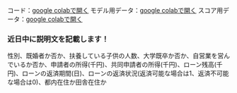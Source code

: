 コード：[google colabで開く](https://colab.research.google.com/drive/1Gg65BXKWWumWzWrbMYexzbhufZLMg8Sm?usp=sharing)
モデル用データ：[google colabで開く](https://drive.google.com/file/d/1kz4IezeMC423Me_HS0vvKkB0iBGLmDaC/view?usp=sharing)
スコア用データ：[google colabで開く](https://drive.google.com/file/d/1MaplBuB9FjPrG55HAtY57soa_YPAju5x/view?usp=sharing)

### 近日中に説明文を記載します！


性別、既婚者か否か、扶養している子供の人数、大学既卒か否か、自営業を営んでいるか否か、申請者の所得(千円)、共同申請者の所得(千円)、ローン残高(千円)、ローンの返済期間(日)、ローンの返済状況(返済可能な場合は1、返済不可能な場合は0)、都内在住か田舎在住か
